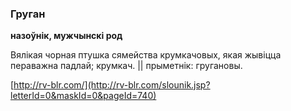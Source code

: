### Груган
**назоўнік, мужчынскі род**

Вялікая чорная птушка сямейства крумкачовых, якая жывіцца пераважна падлай; крумкач. || прыметнік: гругановы.

<a rel="author">[http://rv-blr.com/](http://rv-blr.com/slounik.jsp?letterId=0&maskId=0&pageId=740)</a>
